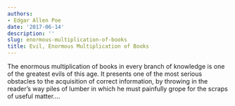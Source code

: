 ```yaml
---
authors:
- Edgar Allen Poe
date: '2017-06-14'
description: ''
slug: enormous-multiplication-of-books
title: Evil, Enormous Multiplication of Books
---
```


The enormous multiplication of books in every branch of knowledge is one of the greatest evils of this age. It presents one of the most serious obstacles to the acquisition of correct information, by throwing in the reader’s way piles of lumber in which he must painfully grope for the scraps of useful matter....



